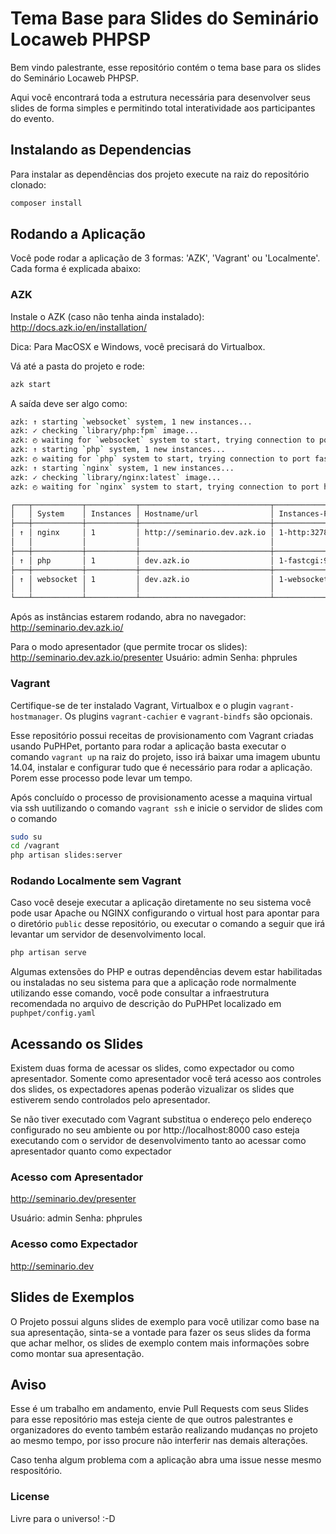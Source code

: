 # Tema Base para Slides do Seminário Locaweb PHPSP

Bem vindo palestrante, esse repositório contém o tema base para os slides do Seminário Locaweb PHPSP. 

Aqui você encontrará toda a estrutura necessária para desenvolver seus slides de forma simples e permitindo total interatividade aos participantes do evento.

## Instalando as Dependencias

Para instalar as dependências dos projeto execute na raiz do repositório clonado:

```bash
composer install
```

## Rodando a Aplicação

Você pode rodar a aplicação de 3 formas: 'AZK', 'Vagrant' ou 'Localmente'. Cada forma é explicada abaixo:

### AZK

Instale o AZK (caso não tenha ainda instalado): http://docs.azk.io/en/installation/

Dica: Para MacOSX e Windows, você precisará do Virtualbox.

Vá até a pasta do projeto e rode:

```bash
azk start
```

A saída deve ser algo como:

```bash
azk: ↑ starting `websocket` system, 1 new instances...
azk: ✓ checking `library/php:fpm` image...
azk: ◴ waiting for `websocket` system to start, trying connection to port websocket/tcp...
azk: ↑ starting `php` system, 1 new instances...
azk: ◴ waiting for `php` system to start, trying connection to port fastcgi/tcp...
azk: ↑ starting `nginx` system, 1 new instances...
azk: ✓ checking `library/nginx:latest` image...
azk: ◴ waiting for `nginx` system to start, trying connection to port http/tcp...

┌───┬───────────┬───────────┬─────────────────────────────┬───────────────────────────────┬─────────────┐
│   │ System    │ Instances │ Hostname/url                │ Instances-Ports               │ Provisioned │
├───┼───────────┼───────────┼─────────────────────────────┼───────────────────────────────┼─────────────┤
│ ↑ │ nginx     │ 1         │ http://seminario.dev.azk.io │ 1-http:32789, 1-443:32788     │ -           │
│   │           │           │                             │                               │             │
├───┼───────────┼───────────┼─────────────────────────────┼───────────────────────────────┼─────────────┤
│ ↑ │ php       │ 1         │ dev.azk.io                  │ 1-fastcgi:9000                │ -           │
├───┼───────────┼───────────┼─────────────────────────────┼───────────────────────────────┼─────────────┤
│ ↑ │ websocket │ 1         │ dev.azk.io                  │ 1-websocket:777, 1-9000:32787 │ -           │
│   │           │           │                             │                               │             │
└───┴───────────┴───────────┴─────────────────────────────┴───────────────────────────────┴─────────────┘
```

Após as instâncias estarem rodando, abra no navegador: http://seminario.dev.azk.io/

Para o modo apresentador (que permite trocar os slides): http://seminario.dev.azk.io/presenter
Usuário: admin
Senha: phprules

### Vagrant

Certifique-se de ter instalado Vagrant, Virtualbox e o plugin `vagrant-hostmanager`. Os plugins `vagrant-cachier` e 
`vagrant-bindfs` são opcionais.

Esse repositório possui receitas de provisionamento com Vagrant criadas usando PuPHPet, portanto para rodar a aplicação
basta executar o comando `vagrant up` na raiz do projeto, isso irá baixar uma imagem ubuntu 14.04, instalar e configurar
tudo que é necessário para rodar a aplicação. Porem esse processo pode levar um tempo.

Após concluído o processo de provisionamento acesse a maquina virtual via ssh uutilizando o comando `vagrant ssh` e 
inicie o servidor de slides com o comando

```bash
sudo su
cd /vagrant
php artisan slides:server
```

### Rodando Localmente sem Vagrant

Caso você deseje executar a aplicação diretamente no seu sistema você pode usar Apache ou NGINX configurando o virtual
host para apontar para o diretório `public` desse repositório, ou executar o comando a seguir que irá levantar um 
servidor de desenvolvimento local.

```bash
php artisan serve
```

Algumas extensões do PHP e outras dependências devem estar habilitadas ou instaladas no seu sistema para que a aplicação
rode normalmente utilizando esse comando, você pode consultar a infraestrutura recomendada no arquivo de descrição do
PuPHPet localizado em `puphpet/config.yaml`

## Acessando os Slides

Existem duas forma de acessar os slides, como expectador ou como apresentador. Somente como apresentador você terá
acesso aos controles dos slides, os expectadores apenas poderão vizualizar os slides que estiverem sendo controlados
pelo apresentador.

Se não tiver executado com Vagrant substitua o endereço pelo endereço configurado no seu ambiente ou por 
http://localhost:8000 caso esteja executando com o servidor de desenvolvimento tanto ao acessar como apresentador
quanto como expectador

### Acesso com Apresentador

http://seminario.dev/presenter

Usuário: admin
Senha: phprules

### Acesso como Expectador

http://seminario.dev

## Slides de Exemplos

O Projeto possui alguns slides de exemplo para você utilizar como base na sua apresentação, sinta-se a vontade para
fazer os seus slides da forma que achar melhor, os slides de exemplo contem mais informações sobre como montar sua 
apresentação.

## Aviso

Esse é um trabalho em andamento, envie Pull Requests com seus Slides para esse repositório mas esteja ciente de que
outros palestrantes e organizadores do evento também estarão realizando mudanças no projeto ao mesmo tempo, por isso
procure não interferir nas demais alterações.

Caso tenha algum problema com a aplicação abra uma issue nesse mesmo respositório.

### License

Livre para o universo! :-D
